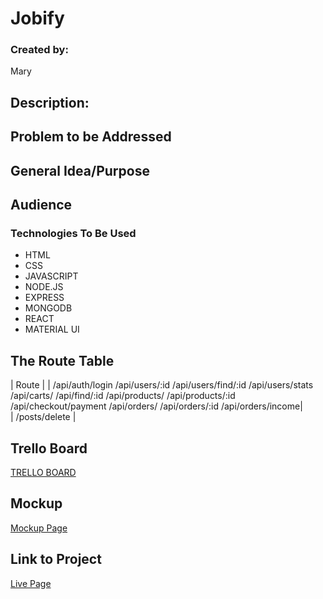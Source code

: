 # Jobify

### Created by:

Mary

## Description:



## Problem to be Addressed



## General Idea/Purpose



## Audience



### Technologies To Be Used

- HTML
- CSS
- JAVASCRIPT
- NODE.JS
- EXPRESS
- MONGODB
- REACT
- MATERIAL UI



## The Route Table
| Route | 
| /api/auth/login 
/api/users/:id 
/api/users/find/:id 
/api/users/stats 
/api/carts/
/api/find/:id
/api/products/
/api/products/:id
/api/checkout/payment 
/api/orders/
/api/orders/:id
/api/orders/income|  
| /posts/delete | 


## Trello Board

[TRELLO BOARD](https://trello.com/b/zLsf93tX/ecommerce-app)

## Mockup
[Mockup Page](https://i.imgur.com/Ii6dlzR.png)


## Link to Project

[Live Page](https://goalapp.netlify.app/)